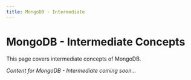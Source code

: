 ```yaml
---
title: MongoDB - Intermediate
---
```


# MongoDB - Intermediate Concepts

This page covers intermediate concepts of MongoDB.

*Content for MongoDB - Intermediate coming soon...*
